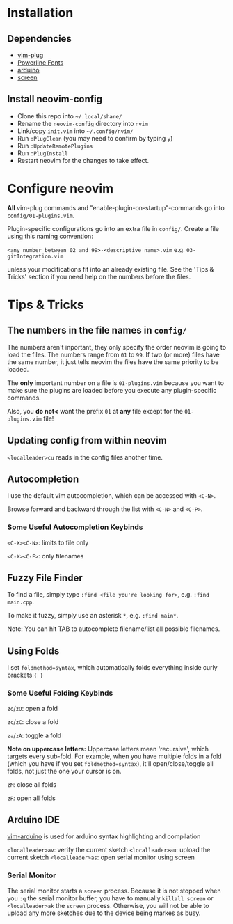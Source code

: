 # Installation
## Dependencies
* [vim-plug](https://github.com/junegunn/vim-plug)
* [Powerline Fonts](https://github.com/powerline/fonts)
* [arduino](https://www.archlinux.org/packages/community/x86_64/arduino/=)
* [screen](https://www.archlinux.org/packages/extra/x86_64/screen/)

## Install neovim-config
* Clone this repo into `~/.local/share/`
* Rename the `neovim-config` directory into `nvim`
* Link/copy `init.vim` into `~/.config/nvim/`
* Run `:PlugClean` (you may need to confirm by typing `y`)
* Run `:UpdateRemotePlugins`
* Run `:PlugInstall`
* Restart neovim for the changes to take effect.

# Configure neovim
**All** vim-plug commands and "enable-plugin-on-startup"-commands go into `config/01-plugins.vim`.

Plugin-specific configurations go into an extra file in `config/`. Create a file using this naming convention:

`<any number between 02 and 99>-<descriptive name>.vim` e.g. `03-gitIntegration.vim`

unless your modifications fit into an already existing file. See the 'Tips & Tricks' section</a> if you need help on the numbers before the files.

# Tips & Tricks
## The numbers in the file names in `config/`
The numbers aren't inportant, they only specify the order neovim is going to load the files. The numbers range from `01` to `99`. If two (or more) files have the same number, it just tells neovim the files have the same priority to be loaded.

The **only** important number on a file is `01-plugins.vim` because you want to make sure the plugins are loaded before you execute any plugin-specific commands.

Also, you **do not<** want the prefix `01` at **any** file except for the `01-plugins.vim` file!

## Updating config from within neovim
`<localleader>cu` reads in the config files another time.

## Autocompletion
I use the default vim autocompletion, which can be accessed with `<C-N>`.

Browse forward and backward through the list with `<C-N>` and `<C-P>`.

### Some Useful Autocompletion Keybinds
`<C-X><C-N>`: limits to file only

`<C-X><C-F>`: only filenames

## Fuzzy File Finder
To find a file, simply type `:find <file you're looking for>`, e.g. `:find main.cpp`.

To make it fuzzy, simply use an asterisk `*`, e.g. `:find main*`.

Note: You can hit TAB to autocomplete filename/list all possible filenames.

## Using Folds
I set `foldmethod=syntax`, which automatically folds everything inside curly brackets `{ }`

### Some Useful Folding Keybinds
`zo`/`zO`: open a fold

`zc`/`zC`: close a fold

`za`/`zA`: toggle a fold


**Note on  uppercase letters:** Uppercase letters mean 'recursive', which targets every sub-fold. For example, when you have multiple folds in a fold (which you have if you set `foldmethod=syntax`), it'll open/close/toggle all folds, not just the one your cursor is on.

`zM`: close all folds

`zR`: open all folds

## Arduino IDE
[vim-arduino](https://github.com/stevearc/vim-arduino) is used for arduino syntax highlighting and compilation

`<localleader>av`: verify the current sketch
`<localleader>au`: upload the current sketch
`<localleader>as`: open serial monitor using screen

### Serial Monitor
The serial monitor starts a `screen` process. Because it is not stopped when you `:q` the serial monitor buffer, you have to manually `killall screen` or `<localleader>ak` the `screen` process. Otherwise, you will not be able to upload any more sketches due to the device being markes as busy.
